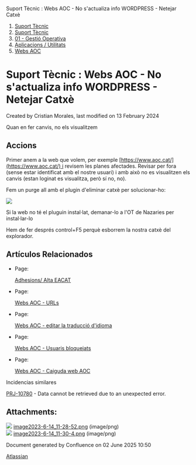 Suport Tècnic : Webs AOC - No s'actualiza info WORDPRESS - Netejar Catxè  

1.  [Suport Tècnic](index.html)
2.  [Suport Tècnic](13893782.html)
3.  [01 - Gestió Operativa](26313391.html)
4.  [Aplicacions / Utilitats](41517088.html)
5.  [Webs AOC](Webs-AOC_81856274.html)

Suport Tècnic : Webs AOC - No s'actualiza info WORDPRESS - Netejar Catxè
========================================================================

Created by Cristian Morales, last modified on 13 February 2024

Quan en fer canvis, no els visualitzem

Accions
-------

Primer anem a la web que volem, per exemple [https://www.aoc.cat/](https://www.aoc.cat/) i revisem les planes afectades. Revisar per fora (sense estar identificat amb el nostre usuari) i amb això no es visualitzen els canvis (estan loginat es visualitza, però sí no, no).

  

Fem un purge all amb el plugin d'eliminar catxè per solucionar-ho:

![](attachments/93356427/93356429.png)

Si la web no té el pluguin instal·lat, demanar-lo a l'OT de Nazaries per instal·lar-lo

Hem de fer després control+F5 perquè esborrem la nostra catxè del explorador.

  

Artículos Relacionados
----------------------

*   Page:
    
    [Adhesions/ Alta EACAT](/pages/viewpage.action?pageId=26313473)
    
*   Page:
    
    [Webs AOC - URLs](/display/SII/Webs+AOC+-+URLs)
    
*   Page:
    
    [Webs AOC - editar la traducció d'idioma](/pages/viewpage.action?pageId=118555158)
    
*   Page:
    
    [Webs AOC - Usuaris bloquejats](/display/SII/Webs+AOC+-+Usuaris+bloquejats)
    
*   Page:
    
    [Webs AOC - Caiguda web AOC](/display/SII/Webs+AOC+-+Caiguda+web+AOC)
    

  

Incidencias similares

[PRJ-10780](https://contacte.aoc.cat/browse/PRJ-10780?src=confmacro) - Data cannot be retrieved due to an unexpected error.

  

  

Attachments:
------------

![](images/icons/bullet_blue.gif) [image2023-6-14\_11-28-52.png](attachments/93356427/93356428.png) (image/png)  
![](images/icons/bullet_blue.gif) [image2023-6-14\_11-30-4.png](attachments/93356427/93356429.png) (image/png)  

Document generated by Confluence on 02 June 2025 10:50

[Atlassian](http://www.atlassian.com/)